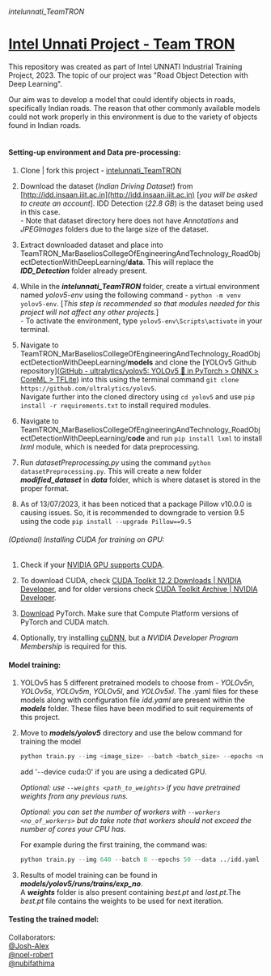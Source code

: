 ###### *intelunnati_TeamTRON*

# **<u>Intel Unnati Project - Team TRON</u>**

This repository was created as part of Intel UNNATI Industrial Training Project, 2023. The topic of our project was "Road Object Detection with Deep Learning". <br>

<p> Our aim was to develop a model that could identify objects in roads, specifically Indian roads. The reason that other commonly available models could not work properly in this environment is due to the variety of objects found in Indian roads. <br><br>

#### Setting-up environment and Data pre-processing:

1. Clone | fork this project - [intelunnati_TeamTRON](https://github.com/noel-robert/intelunnati_TeamTRON)

2. Download the dataset (_Indian Driving Dataset_) from [http://idd.insaan.iiit.ac.in](http://idd.insaan.iiit.ac.in) [_you will be asked to create an account_]. IDD Detection (_22.8 GB_) is the dataset being used in this case. <br> - Note that dataset directory here does not have _Annotations_  and _JPEGImages_ folders due to the large size of the dataset.

3. Extract downloaded dataset and place into TeamTRON_MarBaseliosCollegeOfEngineeringAndTechnology_RoadObjectDetectionWithDeepLearning/**data**. This will replace the ***IDD_Detection*** folder already present.

4. While in the ***intelunnati_TeamTRON*** folder, create a virtual environment named _yolov5-env_ using the following command - `python -m venv yolov5-env`. [*This step is recommended so that modules needed for this project will not affect any other projects.*]<br> - To activate the environment, type `yolov5-env\Scripts\activate` in your terminal.

5. Navigate to TeamTRON_MarBaseliosCollegeOfEngineeringAndTechnology_RoadObjectDetectionWithDeepLearning/**models** and clone the [YOLOv5 Github repository]([GitHub - ultralytics/yolov5: YOLOv5 🚀 in PyTorch &gt; ONNX &gt; CoreML &gt; TFLite](https://github.com/ultralytics/yolov5)) into this using the terminal command `git clone https://github.com/ultralytics/yolov5`.<br>Navigate further into the cloned directory using `cd yolov5` and use `pip install -r requirements.txt` to install required modules.

6. Navigate to TeamTRON_MarBaseliosCollegeOfEngineeringAndTechnology_RoadObjectDetectionWithDeepLearning/**code** and run `pip install lxml` to install *lxml* module, which is needed for data preprocessing.

7. Run *datasetPreprocessing.py* using the command `python datasetPreprocessing.py`. This will create a new folder ***modified_dataset*** in ***data*** folder, which is where dataset is stored in the proper format. <br>

8. As of 13/07/2023, it has been noticed that a package Pillow v10.0.0 is causing issues. So, it is recommended to downgrade to version 9.5 using the code `pip install --upgrade Pillow==9.5`

###### (Optional) Installing CUDA for training on GPU:

1. Check if your [NVIDIA GPU supports CUDA](https://developer.nvidia.com/cuda-gpus).

2. To download CUDA, check [CUDA Toolkit 12.2 Downloads | NVIDIA Developer](https://developer.nvidia.com/cuda-downloads), and for older versions check [CUDA Toolkit Archive | NVIDIA Developer](https://developer.nvidia.com/cuda-toolkit-archive).

3. [Download](https://pytorch.org/get-started/locally/) PyTorch. Make sure that Compute Platform versions of PyTorch and CUDA match.

4. Optionally, try installing [cuDNN](https://developer.nvidia.com/cudnn), but a *NVIDIA Developer Program Membership* is required for this.

#### 

#### Model training:

1. YOLOv5 has 5 different pretrained models to choose from - *YOLOv5n*, *YOLOv5s*, *YOLOv5m*, *YOLOv5l*, and *YOLOv5xl*. The .yaml files for these models along with configuration file *idd.yaml* are present within the ***models*** folder. These files have been modified to suit requirements of this project.

2. Move to ***models/yolov5*** directory and use the below command for training the model
   
   ```python
   python train.py --img <image_size> --batch <batch_size> --epochs <num_epochs> --data <data/data.yaml> --cfg <path_to_model_config>
   ```
   
   add '--device cuda:0' if you are using a dedicated GPU.
   
   *Optional: use `--weights <path_to_weights>` if you have pretrained weights from any previous runs.*
   
   *Optional: you can set the number of workers with `--workers <no_of_workers>` but do take note that workers should not exceed the number of cores your CPU has.*
   
   For example during the first training, the command was:
   
   ```python
   python train.py --img 640 --batch 8 --epochs 50 --data ../idd.yaml --cfg ../yolov5n.yaml --device cuda:0 --workers 8
   ```

3. Results of model training can be found in ***models/yolov5/runs/trains/exp_no***.<br>A ***weights*** folder is also present containing *best.pt* and *last.pt*.The *best.pt* file contains the weights to be used for next iteration.



#### Testing the trained model:

Collaborators:  
 [@Josh-Alex](https://github.com/JoshAlex12)  
 [@noel-robert](https://github.com/noel-robert)  
 [@nubifathima](https://github.com/nubifathima)
